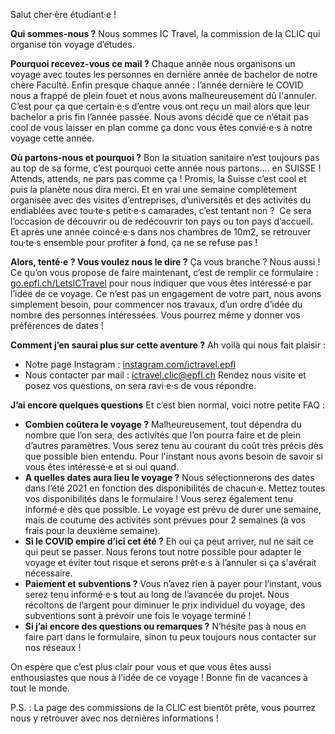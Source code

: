 Salut cher·ère étudiant·e !

**Qui sommes-nous ?**
Nous sommes IC Travel, la commission de la CLIC qui organise ton voyage d’études. 

**Pourquoi recevez-vous ce mail ?**
Chaque année nous organisons un voyage avec toutes les personnes en dernière année de bachelor de notre chère Faculté. Enfin presque chaque année : l’année dernière le COVID nous a frappé de plein fouet et nous avons malheureusement dû l'annuler. C’est pour ça que certain·e·s d’entre vous ont reçu un mail alors que leur bachelor a pris fin l’année passée. Nous avons décidé que ce n’était pas cool de vous laisser en plan comme ça donc vous êtes convié·e·s à notre voyage cette année. 

**Où partons-nous et pourquoi ?**
Bon la situation sanitaire n’est toujours pas au top de sa forme, c’est pourquoi cette année nous partons…. en SUISSE ! Attends, attends, ne pars pas comme ça ! Promis, la Suisse c’est cool et puis la planète nous dira merci. Et en vrai une semaine complètement organisée avec des visites d’entreprises, d’universités et des activités du endiablées avec tou·te·s petit·e·s camarades, c’est tentant non ? 
Ce sera l’occasion de découvrir ou de redécouvrir ton pays ou ton pays d’accueil. 
Et après une année coincé·e·s dans nos chambres de 10m2, se retrouver tou·te·s ensemble pour profiter à fond, ça ne se refuse pas !

**Alors, tenté·e ? Vous voulez nous le dire ?**
Ça vous branche ? Nous aussi ! Ce qu’on vous propose de faire maintenant, c’est de remplir ce formulaire : [go.epfl.ch/LetsICTravel](http://go.epfl.ch/LetsICTravel) pour nous indiquer que vous êtes intéressé·e par l’idée de ce voyage. Ce n’est pas un engagement de votre part, nous avons simplement besoin, pour commencer nos travaux, d’un ordre d’idée du nombre des personnes intéressées. Vous pourrez même y donner vos préférences de dates !

**Comment j’en saurai plus sur cette aventure ?**
Ah voilà qui nous fait plaisir :
* Notre page Instagram : [instagram.com/ictravel.epfl](http://instagram.com/ictravel.epfl)
* Nous contacter par mail : [ictravel.clic@epfl.ch](mailto:ictravel.clic@epfl.ch)
Rendez nous visite et posez vos questions, on sera ravi·e·s de vous répondre.

**J’ai encore quelques questions**
Et c’est bien normal, voici notre petite FAQ :
* **Combien coûtera le voyage ?** Malheureusement, tout dépendra du nombre que l’on sera, des activités que l’on pourra faire et de plein d’autres paramètres. Vous serez tenu au courant du coût très précis dès que possible bien entendu. Pour l'instant nous avons besoin de savoir si vous êtes intéressé·e et si oui quand. 
* **A quelles dates aura lieu le voyage ?** Nous sélectionnerons des dates dans l’été 2021 en fonction des disponibilités de chacun·e. Mettez toutes vos disponibilités dans le formulaire ! Vous serez également tenu informé·e dès que possible. Le voyage est prévu de durer une semaine, mais de coutume des activités sont prévues pour 2 semaines (à vos frais pour la deuxième semaine). 
* **Si le COVID empire d’ici cet été ?** Eh oui ça peut arriver, nul ne sait ce qui peut se passer. Nous ferons tout notre possible pour adapter le voyage et éviter tout risque et serons prêt·e·s à l’annuler si ça s'avérait nécessaire. 
* **Paiement et subventions ?** Vous n’avez rien à payer pour l’instant, vous serez tenu informé·e·s tout au long de l’avancée du projet. Nous récoltons de l’argent pour diminuer le prix individuel du voyage, des subventions sont à prévoir une fois le voyage terminé ! 
* **Si j’ai encore des questions ou remarques ?** N’hésite pas à nous en faire part dans le formulaire, sinon tu peux toujours nous contacter sur nos réseaux ! 

On espère que c’est plus clair pour vous et que vous êtes aussi enthousiastes que nous à l’idée de ce voyage ! Bonne fin de vacances à tout le monde.

P.S. : La page des commissions de la CLIC est bientôt prête, vous pourrez nous y retrouver avec nos dernières informations !
